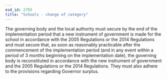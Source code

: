 ```yaml
---
esd_id: 2793
title: "Schools - change of category"
---
```


The governing body and the local authority must secure by the end of the implementation period that a new instrument of government is made for the school in accordance with the 2005 Regulations or the 2014 Regulations and must secure that, as soon as reasonably practicable after the commencement of the implementation period (and in any event within a period of 3 months beginning on the implementation date), the governing body is reconstituted in accordance with the new instrument of government and the 2005 Regulations or the 2014 Regulations.  They must also adhere to the provisions regarding Governor surplus. 

